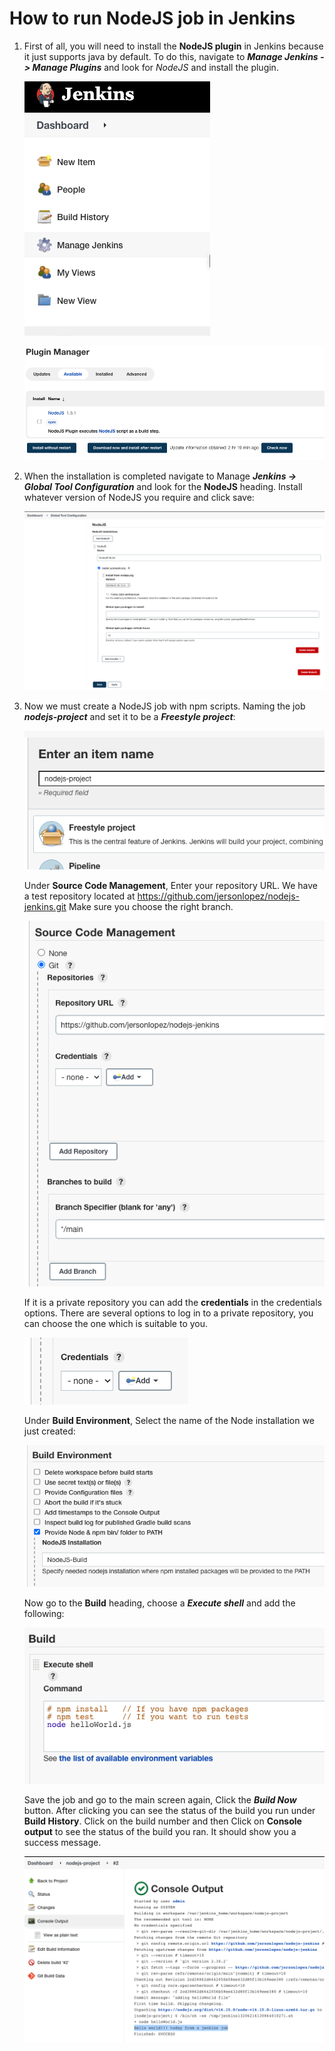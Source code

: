 # How to run NodeJS job in Jenkins

1. First of all, you will need to install the **NodeJS plugin** in Jenkins because it just supports java by default. ​​To do this, navigate to ***Manage Jenkins -> Manage Plugins*** and look for *NodeJS* and install the plugin.

    ![manage_jenkins](/images/11_manage_jenkins.png)

    ![install_nodejs_plugin](/images/12_install_nodejs_plugin.png)

2. When the installation is completed navigate to Manage ***Jenkins -> Global Tool Configuration*** and look for the **NodeJS** heading. Install whatever version of NodeJS you require and click save:

    ![configure_nodejs_version](/images/13_configure_nodejs_version.png)

3. Now we must create a NodeJS job with npm scripts. Naming the job ***nodejs-project*** and set it to be a ***Freestyle project***:

    ![create_nodejs_project](/images/14_create_nodejs_project.png)

    Under **Source Code Management**, Enter your repository URL. We have a test repository located at <https://github.com/jersonlopez/nodejs-jenkins.git> Make sure you choose the right branch.

    ![add_repository](/images/15_add_repository.png)

    If it is a private repository you can add the **credentials** in the credentials options. There are several options to log in to a private repository, you can choose the one which is suitable to you.

    ![credentials](/images/16_credentials.png)

    Under **Build Environment**, Select the name of the Node installation we just created:

    ![set_nodejs_build](/images/17_set_nodejs_build.png)

    Now go to the **Build** heading, choose a ***Execute shell*** and add the following:

    ![add_nodejs_commands](/images/18_add_nodejs_commands.png)

    Save the job and go to the main screen again, Click the ***Build Now*** button. After clicking you can see the status of the build you run under **Build History**. Click on the build number and then Click on **Console output** to see the status of the build you ran. It should show you a success message.

    ![nodejs_console_output](/images/19_nodejs_console_output.png)
